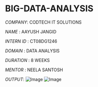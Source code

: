 # BIG-DATA-ANALYSIS

*COMPANY*: CODTECH IT SOLUTIONS

*NAME* : AAYUSH JANGID

*INTERN ID* : CT08DG1246

*DOMAIN* : DATA ANALYSIS

*DURATION* : 8 WEEKS

*MENTOR* : NEELA SANTOSH

*OUTPUT*:
![Image](https://github.com/user-attachments/assets/36acd0ea-e2f3-4802-bcf7-5bc80afd136f)
![Image](https://github.com/user-attachments/assets/16fff9eb-34ac-4cf9-bfd4-ab2dc08310f1)
